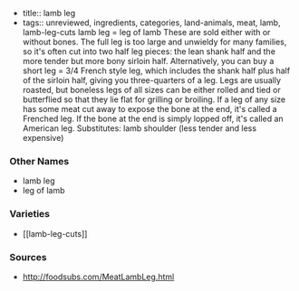 - title:: lamb leg
- tags:: unreviewed, ingredients, categories, land-animals, meat, lamb, lamb-leg-cuts
lamb leg = leg of lamb These are sold either with or without bones. The full leg is too large and unwieldy for many families, so it's often cut into two half leg pieces: the lean shank half and the more tender but more bony sirloin half. Alternatively, you can buy a short leg = 3/4 French style leg, which includes the shank half plus half of the sirloin half, giving you three-quarters of a leg. Legs are usually roasted, but boneless legs of all sizes can be either rolled and tied or butterflied so that they lie flat for grilling or broiling. If a leg of any size has some meat cut away to expose the bone at the end, it's called a Frenched leg. If the bone at the end is simply lopped off, it's called an American leg. Substitutes: lamb shoulder (less tender and less expensive)

### Other Names

* lamb leg
* leg of lamb

### Varieties

* [[lamb-leg-cuts]]

### Sources
* http://foodsubs.com/MeatLambLeg.html
